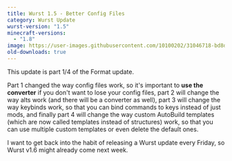 ```yaml
---
title: Wurst 1.5 - Better Config Files
category: Wurst Update
wurst-version: "1.5"
minecraft-versions:
  - "1.8"
image: https://user-images.githubusercontent.com/10100202/31046718-bd8d690a-a5fd-11e7-8ee1-6916e443e84b.jpg
old-downloads: true
---
```

This update is part 1/4 of the Format update.

Part 1 changed the way config files work, so it's important to **use the converter** if you don't want to lose your config files, part 2 will change the way alts work (and there will be a converter as well), part 3 will change the way keybinds work, so that you can bind commands to keys instead of just mods, and finally part 4 will change the way custom AutoBuild templates (which are now called templates instead of structures) work, so that you can use multiple custom templates or even delete the default ones.

I want to get back into the habit of releasing a Wurst update every Friday, so Wurst v1.6 might already come next week.
